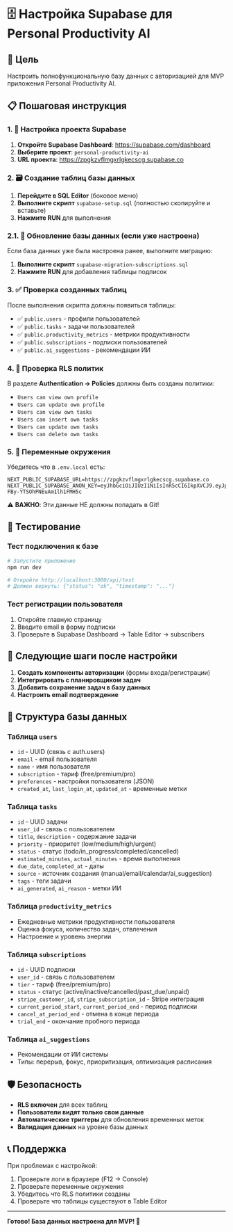 # 🗄️ Настройка Supabase для Personal Productivity AI

## 🎯 Цель
Настроить полнофункциональную базу данных с авторизацией для MVP приложения Personal Productivity AI.

## 📋 Пошаговая инструкция

### 1. 🔧 Настройка проекта Supabase

1. **Откройте Supabase Dashboard**: https://supabase.com/dashboard
2. **Выберите проект**: `personal-productivity-ai`
3. **URL проекта**: https://zpgkzvflmgxrlgkecscg.supabase.co

### 2. 🗃️ Создание таблиц базы данных

1. **Перейдите в SQL Editor** (боковое меню)
2. **Выполните скрипт** `supabase-setup.sql` (полностью скопируйте и вставьте)
3. **Нажмите RUN** для выполнения

### 2.1. 🔄 Обновление базы данных (если уже настроена)

Если база данных уже была настроена ранее, выполните миграцию:

1. **Выполните скрипт** `supabase-migration-subscriptions.sql`
2. **Нажмите RUN** для добавления таблицы подписок

### 3. ✅ Проверка созданных таблиц

После выполнения скрипта должны появиться таблицы:

- ✅ `public.users` - профили пользователей
- ✅ `public.tasks` - задачи пользователей  
- ✅ `public.productivity_metrics` - метрики продуктивности
- ✅ `public.subscriptions` - подписки пользователей
- ✅ `public.ai_suggestions` - рекомендации ИИ

### 4. 🔐 Проверка RLS политик

В разделе **Authentication → Policies** должны быть созданы политики:

- `Users can view own profile`
- `Users can update own profile` 
- `Users can view own tasks`
- `Users can insert own tasks`
- `Users can update own tasks`
- `Users can delete own tasks`

### 5. 🔑 Переменные окружения

Убедитесь что в `.env.local` есть:

```env
NEXT_PUBLIC_SUPABASE_URL=https://zpgkzvflmgxrlgkecscg.supabase.co
NEXT_PUBLIC_SUPABASE_ANON_KEY=eyJhbGciOiJIUzI1NiIsInR5cCI6IkpXVCJ9.eyJpc3MiOiJzdXBhYmFzZSIsInJlZiI6InpwZ2t6dmZsbWd4cmxna2Vjc2NnIiwicm9sZSI6ImFub24iLCJpYXQiOjE3NTc4NDM5MDcsImV4cCI6MjA3MzQxOTkwN30.usDTWCrgyMiGY1BDhy-FBy-YTSOhPNEuAm1lh1FMH5c
```

⚠️ **ВАЖНО**: Эти данные НЕ должны попадать в Git!

## 🧪 Тестирование

### Тест подключения к базе

```bash
# Запустите приложение
npm run dev

# Откройте http://localhost:3000/api/test
# Должен вернуть: {"status": "ok", "timestamp": "..."}
```

### Тест регистрации пользователя

1. Откройте главную страницу
2. Введите email в форму подписки
3. Проверьте в Supabase Dashboard → Table Editor → subscribers

## 🚀 Следующие шаги после настройки

1. **Создать компоненты авторизации** (формы входа/регистрации)
2. **Интегрировать с планировщиком задач**
3. **Добавить сохранение задач в базу данных**
4. **Настроить email подтверждение**

## 🔧 Структура базы данных

### Таблица `users`
- `id` - UUID (связь с auth.users)
- `email` - email пользователя
- `name` - имя пользователя
- `subscription` - тариф (free/premium/pro)
- `preferences` - настройки пользователя (JSON)
- `created_at`, `last_login_at`, `updated_at` - временные метки

### Таблица `tasks`
- `id` - UUID задачи
- `user_id` - связь с пользователем
- `title`, `description` - содержание задачи
- `priority` - приоритет (low/medium/high/urgent)
- `status` - статус (todo/in_progress/completed/cancelled)
- `estimated_minutes`, `actual_minutes` - время выполнения
- `due_date`, `completed_at` - даты
- `source` - источник создания (manual/email/calendar/ai_suggestion)
- `tags` - теги задачи
- `ai_generated`, `ai_reason` - метки ИИ

### Таблица `productivity_metrics`
- Ежедневные метрики продуктивности пользователя
- Оценка фокуса, количество задач, отвлечения
- Настроение и уровень энергии

### Таблица `subscriptions`
- `id` - UUID подписки
- `user_id` - связь с пользователем
- `tier` - тариф (free/premium/pro)
- `status` - статус (active/inactive/cancelled/past_due/unpaid)
- `stripe_customer_id`, `stripe_subscription_id` - Stripe интеграция
- `current_period_start`, `current_period_end` - период подписки
- `cancel_at_period_end` - отмена в конце периода
- `trial_end` - окончание пробного периода

### Таблица `ai_suggestions`
- Рекомендации от ИИ системы
- Типы: перерыв, фокус, приоритизация, оптимизация расписания

## 🛡️ Безопасность

- **RLS включен** для всех таблиц
- **Пользователи видят только свои данные**
- **Автоматические триггеры** для обновления временных меток
- **Валидация данных** на уровне базы данных

## 📞 Поддержка

При проблемах с настройкой:
1. Проверьте логи в браузере (F12 → Console)
2. Проверьте переменные окружения
3. Убедитесь что RLS политики созданы
4. Проверьте что таблицы существуют в Table Editor

---

**Готово! База данных настроена для MVP! 🎉**
